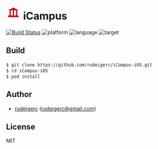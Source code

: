# ![iCampus](AppIcon.png) iCampus

[![Build Status](https://travis-ci.org/rudeigerc/iCampus-iOS.svg?branch=master)](https://travis-ci.org/rudeigerc/iCampus-iOS)
![platform](https://img.shields.io/badge/platform-ios-blue.svg)
![language](https://img.shields.io/badge/language-swift-orange.svg)
![target](https://img.shields.io/badge/target-10.0-brightgreen.svg)

## Build

```shell
$ git clone https://github.com/rudeigerc/iCampus-iOS.git
$ cd iCampus-iOS
$ pod install
```

## Author

- [rudeigerc](https://github.com/rudeigerc) (rudeigerc@gmail.com)

## License

MIT

